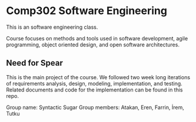 # Comp302 Software Engineering
This is an software engineering class.

Course focuses on methods and tools used in software development, agile programming, object oriented design, and open software architectures.

## Need for Spear
This is the main project of the course. We followed two week long iterations of requirements analysis, design, modeling, implementation, and testing. Related documents and code for the implementation can be found in this repo.

Group name: Syntactic Sugar
Group members: Atakan, Eren, Farrin, İrem, Tutku

